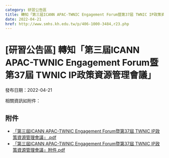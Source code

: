 ```yaml
---
category: 研習公告區
title: 轉知「第三屆ICANN APAC-TWNIC Engagement Forum暨第37屆 TWNIC IP政策資源管理會議」
date: 2022-04-21
href: http://www.smhs.kh.edu.tw/p/406-1000-3484,r23.php
---
```


# [研習公告區] 轉知「第三屆ICANN APAC-TWNIC Engagement Forum暨第37屆 TWNIC IP政策資源管理會議」

發布日期：2022-04-21

相關資訊如附件：

## 附件

- [「第三屆ICANN APAC-TWNIC Engagement Forum暨第37屆 TWNIC IP政策資源管理會議」.pdf](https://www.smhs.kh.edu.tw/var/file/0/1000/attach/89/pta_3239_7370937_00405.pdf)
- [「第三屆ICANN APAC-TWNIC Engagement Forum暨第37屆 TWNIC IP政策資源管理會議」附件.pdf](https://www.smhs.kh.edu.tw/var/file/0/1000/attach/89/pta_3240_4844596_00405.pdf)
